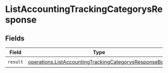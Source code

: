 # ListAccountingTrackingCategorysResponse


## Fields

| Field                                                                                                                            | Type                                                                                                                             | Required                                                                                                                         | Description                                                                                                                      |
| -------------------------------------------------------------------------------------------------------------------------------- | -------------------------------------------------------------------------------------------------------------------------------- | -------------------------------------------------------------------------------------------------------------------------------- | -------------------------------------------------------------------------------------------------------------------------------- |
| `result`                                                                                                                         | [operations.ListAccountingTrackingCategorysResponseBody](../../models/operations/listaccountingtrackingcategorysresponsebody.md) | :heavy_check_mark:                                                                                                               | N/A                                                                                                                              |
